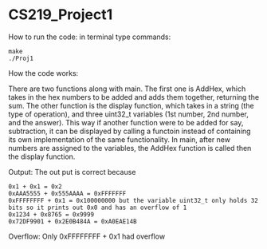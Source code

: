 # CS219_Project1

How to run the code: in terminal type commands:
```
make
./Proj1
```
How the code works:

There are two functions along with main. The first one is AddHex, which takes in the hex numbers to be added and adds them together, returning the sum. The other function is the display function, which takes in a string (the type of operation), and three uint32_t variables (1st number, 2nd number, and the answer). This way if another function were to be added for say, subtraction, it can be displayed by calling a functoin instead of containing its own implementation of the same functionality. In main, after new numbers are assigned to the variables, the AddHex function is called then the display function. 

Output:
The out put is correct because 
```
0x1 + 0x1 = 0x2
0xAAA5555 + 0x555AAAA = 0xFFFFFFF
0xFFFFFFFF + 0x1 = 0x100000000 but the variable uint32_t only holds 32 bits so it prints out 0x0 and has an overflow of 1
0x1234 + 0x8765 = 0x9999
0x72DF9901 + 0x2E0B484A = 0xA0EAE14B
```

Overflow:
Only 0xFFFFFFFF + 0x1 had overflow 

